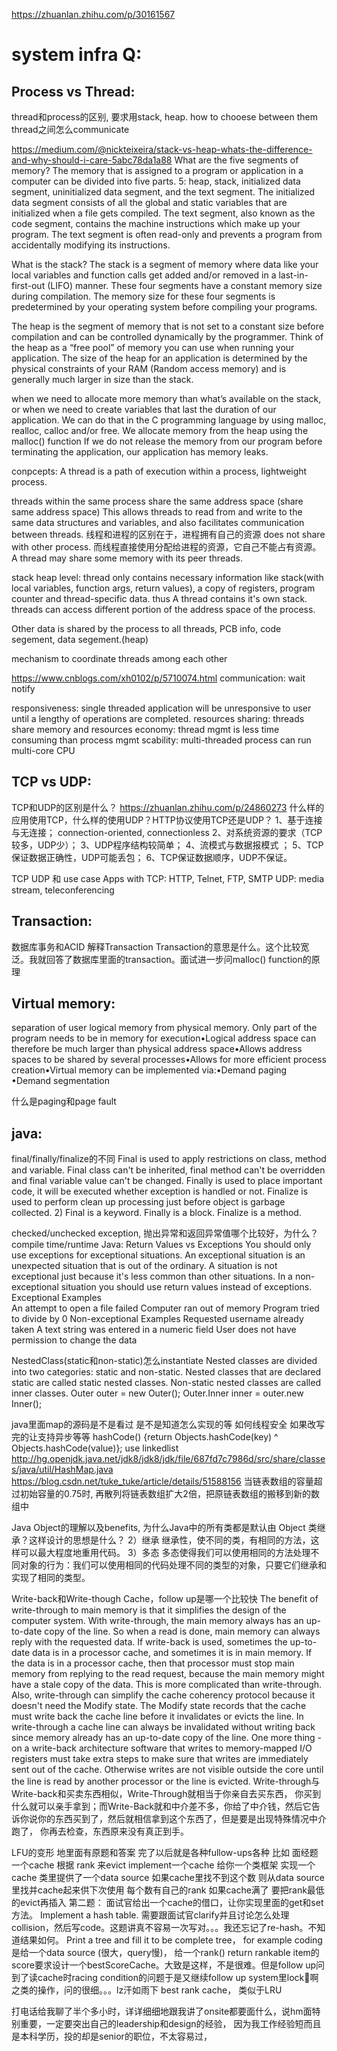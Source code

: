 https://zhuanlan.zhihu.com/p/30161567

# system infra Q:

## Process vs Thread:
thread和process的区别, 要求用stack, heap. how to chooese between them
thread之间怎么communicate

https://medium.com/@nickteixeira/stack-vs-heap-whats-the-difference-and-why-should-i-care-5abc78da1a88
What are the five segments of memory?
 The memory that is assigned to a program or application in a computer can be divided into five parts. 
 5: heap, stack, initialized data segment, uninitialized data segment, and the text segment.
   The initialized data segment consists of all the global and static variables that are initialized when a file gets compiled.
   The text segment, also known as the code segment, contains the machine instructions which make up your program. The text segment is often read-only and prevents a program from accidentally modifying its instructions.

What is the stack?
The stack is a segment of memory where data like your local variables and function calls get added and/or removed in a last-in-first-out (LIFO) manner.
These four segments have a constant memory size during compilation. The memory size for these four segments is predetermined by your operating system before compiling your programs.

The heap is the segment of memory that is not set to a constant size before compilation and can be controlled dynamically by the programmer. Think of the heap as a “free pool” of memory you can use when running your application. The size of the heap for an application is determined by the physical constraints of your RAM (Random access memory) and is generally much larger in size than the stack.

when we need to allocate more memory than what’s available on the stack, or when we need to create variables that last the duration of our application. We can do that in the C programming language by using malloc, realloc, calloc and/or free. 
We allocate memory from the heap using the malloc() function
If we do not release the memory from our program before terminating the application, our application has memory leaks.

 conpcepts: A thread is a path of execution within a process, lightweight process.

 threads within the same process share the same address space 
 (share same address space)
This allows threads to read from and write to the same data structures and variables, and also facilitates communication between threads.
线程和进程的区别在于，进程拥有自己的资源 does not share with other process. 
而线程直接使用分配给进程的资源，它自己不能占有资源。A thread may share some memory with its peer threads.

stack heap level: thread only contains necessary information like stack(with local variables, function args, return values),
a copy of registers, program counter and thread-specific data. thus A thread contains it's own stack.
threads can access different portion of the address space of the process.

 Other data is shared by the process to all threads, PCB info,
code segement, data segement.(heap) 

mechanism to coordinate threads among each other

https://www.cnblogs.com/xh0102/p/5710074.html
communication: wait notify

responsiveness:
single threaded application will be unresponsive to user until a lengthy of operations are completed.
resources sharing:
threads share memory and resources
economy:
thread mgmt is less time consuming than process mgmt
scability:
multi-threaded process can run multi-core CPU

## TCP vs UDP:
TCP和UDP的区别是什么？ https://zhuanlan.zhihu.com/p/24860273
什么样的应用使用TCP，什么样的使用UDP？HTTP协议使用TCP还是UDP？
1、基于连接与无连接； connection-oriented, connectionless
2、对系统资源的要求（TCP较多，UDP少）；
3、UDP程序结构较简单；
4、流模式与数据报模式 ；
5、TCP保证数据正确性，UDP可能丢包；
6、TCP保证数据顺序，UDP不保证。

TCP UDP 和 use case
Apps with TCP: HTTP, Telnet, FTP, SMTP
UDP: media stream, teleconferencing

## Transaction:
数据库事务和ACID 解释Transaction
Transaction的意思是什么。这个比较宽泛。我就回答了数据库里面的transaction。面试进一步问malloc() function的原理

## Virtual memory:
separation of user logical memory from physical memory.
Only part of the program needs to be in memory for execution•Logical address space can therefore be much larger than physical address space•Allows address spaces to be shared by several processes•Allows for more efficient process creation•Virtual memory can be implemented via:•Demand paging •Demand segmentation

什么是paging和page fault

## java:
final/finally/finalize的不同
	Final is used to apply restrictions on class, method and variable. Final class can't be inherited, final method can't be overridden and final variable value can't be changed.	Finally is used to place important code, it will be executed whether exception is handled or not.	Finalize is used to perform clean up processing just before object is garbage collected.
2)	Final is a keyword.	Finally is a block.	Finalize is a method.

checked/unchecked exception, 抛出异常和返回异常值哪个比较好，为什么？
compile time/runtime
Java: Return Values vs Exceptions
You should only use exceptions for exceptional situations. An exceptional situation is an unexpected situation that is out of the ordinary. A situation is not exceptional just because it's less common than other situations. In a non-exceptional situation you should use return values instead of exceptions.
Exceptional Examples	
An attempt to open a file failed
Computer ran out of memory
Program tried to divide by 0
Non-exceptional Examples
Requested username already taken
A text string was entered in a numeric field
User does not have permission to change the data

NestedClass(static和non-static)怎么instantiate
Nested classes are divided into two categories: static and non-static. Nested classes that are declared static are called static nested classes. Non-static nested classes are called inner classes.
Outer outer = new Outer();
Outer.Inner inner = outer.new Inner();

java里面map的源码是不是看过 是不是知道怎么实现的等 如何线程‍‍‍‌‍‍‍‍‍‌‍‍‌‍‌‍‌‍‍安全 如果改写完的让支持异步等等
hashCode() {return Objects.hashCode(key) ^ Objects.hashCode(value)};
use linkedlist
http://hg.openjdk.java.net/jdk8/jdk8/jdk/file/687fd7c7986d/src/share/classes/java/util/HashMap.java
https://blog.csdn.net/tuke_tuke/article/details/51588156
当链表数组的容量超过初始容量的0.75时, 再散列将链表数组扩大2倍，把原链表数组的搬移到新的数组中

Java Object的理解以及benefits, 为什么Java中的所有类都是默认由 Object 类继承？这样设计的思想是什么？
2）继承
继承性，使不同的类，有相同的方法，这样可以最大程度地重用代码。
3）多态
多态使得我们可以使用相同的方法处理不同对象的行为：我们可以使用相同的代码处理不同的类型的对象，只要它们继承和实现了相同的类型。

Write-back和Write-though Cache，follow up是哪一个比较快
The benefit of write-through to main memory is that it simplifies the design of the computer system. With write-through, the main memory always has an up-to-date copy of the line. So when a read is done, main memory can always reply with the requested data.
If write-back is used, sometimes the up-to-date data is in a processor cache, and sometimes it is in main memory. If the data is in a processor cache, then that processor must stop main memory from replying to the read request, because the main memory might have a stale copy of the data. This is more complicated than write-through.
Also, write-through can simplify the cache coherency protocol because it doesn't need the Modify state. The Modify state records that the cache must write back the cache line before it invalidates or evicts the line. In write-through a cache line can always be invalidated without writing back since memory already has an up-to-date copy of the line.
One more thing - on a write-back architecture software that writes to memory-mapped I/O registers must take extra steps to make sure that writes are immediately sent out of the cache. Otherwise writes are not visible outside the core until the line is read by another processor or the line is evicted.
Write-through与Write-back和买卖东西相似，Write-Through就相当于你亲自去买东西，
你买到什么就可以亲手拿到；而Write-Back就和中介差不多，你给了中介钱，然后它告
诉你说你的东西买到了，然后就相信拿到这个东西了，但是要是出现特殊情况中介跑了，
你再去检查，东西原来没有真正到手。



LFU的变形 地里面有原题和答案 完了以后就是各种fullow-ups各种 比如
面经题 一个cache 根据 rank 来evict
implement一个cache
给你一个类框架 实现一个cache 类里提供了一个data source 如果cache里找不到这个数 则从data source里找并cache起来供下次使用 每个数有自‍‍‍‌‍‍‍‍‍‌‍‍‌‍‌‍‌‍‍己的rank 如果cache满了 要把rank最低的evict再插入
第二题： 面试官给出一个cache的借口，让你实现里面的get和set方法。
Implement a hash table. 需要跟面试官clarify并且讨论怎么处理collision，然后写code。这题讲真不容易一次写对。。。我还忘记了re-hash。不知道结果如何。
Print a tree and fill it to be complete tree， for example
coding是给一个data source (很大，query慢)， 给一个rank() return rankable item的score要求设计一个bestScoreCache。大致是这样，不是很难。但是fo‍‍‍‌‍‍‍‍‍‌‍‍‌‍‌‍‌‍‍llow up问到了读cache时racing condition的问题于是又继续follow up system里lock啊之类的操作，问的很细。。。lz汗如雨下
best rank cache， 类似于LRU

打电话给我聊了半个多小时，详详细细地跟我讲了onsite都要面什么，说hm面特别重要，一定要突出自己的leadership和design的经验，
因为我工作经验短而且是本科学历，投的却是senior的职位，不太容易过，
